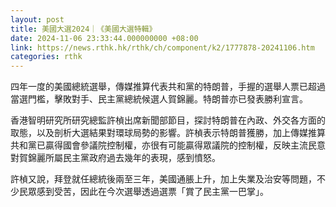 ```yaml
---
layout: post
title: 美國大選2024｜《美國大選特輯》
date: 2024-11-06 23:33:44.000000000 +08:00
link: https://news.rthk.hk/rthk/ch/component/k2/1777878-20241106.htm
categories: rthk
---
```


四年一度的美國總統選舉，傳媒推算代表共和黨的特朗普，手握的選舉人票已超過當選門檻，擊敗對手、民主黨總統候選人賀錦麗。特朗普亦已發表勝利宣言。

香港智明研究所研究總監許楨出席新聞部節目，探討特朗普在內政、外交各方面的取態，以及剖析大選結果對環球局勢的影響。許楨表示特朗普獲勝，加上傳媒推算共和黨已贏得國會參議院控制權，亦很有可能贏得眾議院的控制權，反映主流民意對賀錦麗所屬民主黨政府過去幾年的表現，感到憤怒。

許楨又說，拜登就任總統後兩至三年，美國通脹上升，加上失業及治安等問題，不少民眾感到受苦，因此在今次選舉透過選票「賞了民主黨一巴掌」。
